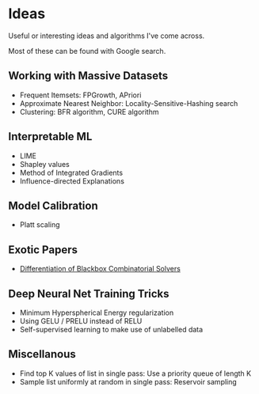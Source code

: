 # Ideas

Useful or interesting ideas and algorithms I've come across. 

Most of these can be found with Google search. 

## Working with Massive Datasets
- Frequent Itemsets: FPGrowth, APriori
- Approximate Nearest Neighbor: Locality-Sensitive-Hashing search
- Clustering: BFR algorithm, CURE algorithm

## Interpretable ML
- LIME
- Shapley values
- Method of Integrated Gradients
- Influence-directed Explanations

## Model Calibration
- Platt scaling

## Exotic Papers
- [Differentiation of Blackbox Combinatorial Solvers](https://arxiv.org/abs/1912.02175)

## Deep Neural Net Training Tricks
- Minimum Hyperspherical Energy regularization
- Using GELU / PRELU instead of RELU
- Self-supervised learning to make use of unlabelled data

## Miscellanous
- Find top K values of list in single pass: Use a priority queue of length K
- Sample list uniformly at random in single pass: Reservoir sampling
